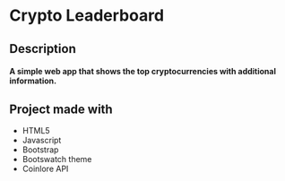 # Crypto Leaderboard

## Description
#### A simple web app that shows the top cryptocurrencies with additional information.

## Project made with
- HTML5
- Javascript
- Bootstrap
- Bootswatch theme
- Coinlore API
